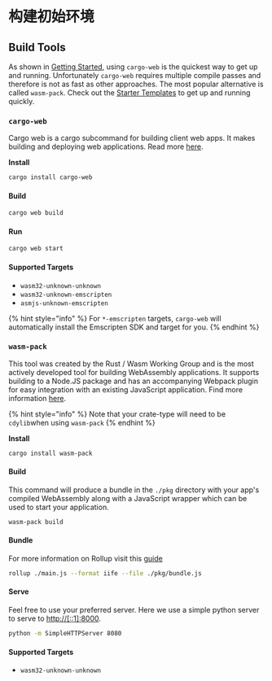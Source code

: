 # 构建初始环境

## Build Tools

As shown in [Getting Started](./), using `cargo-web` is the quickest way to get up and running. Unfortunately `cargo-web` requires multiple compile passes and therefore is not as fast as other approaches. The most popular alternative is called `wasm-pack`. Check out the [Starter Templates](starter-templates.md) to get up and running quickly.

### `cargo-web`

Cargo web is a cargo subcommand for building client web apps. It makes building and deploying web applications. Read more [here](https://github.com/koute/cargo-web).

**Install**

```bash
cargo install cargo-web
```

#### Build

```bash
cargo web build
```

#### Run

```bash
cargo web start
```

#### Supported Targets

* `wasm32-unknown-unknown`
* `wasm32-unknown-emscripten`
* `asmjs-unknown-emscripten`

{% hint style="info" %}
For `*-emscripten` targets, `cargo-web` will automatically install the Emscripten SDK and target for you.
{% endhint %}

### `wasm-pack`

This tool was created by the Rust / Wasm Working Group and is the most actively developed tool for building WebAssembly applications. It supports building to a Node.JS package and has an accompanying Webpack plugin for easy integration with an existing JavaScript application. Find more information [here](https://rustwasm.github.io/docs/wasm-pack/introduction.html).

{% hint style="info" %}
Note that your crate-type will need to be `cdylib`when using `wasm-pack`
{% endhint %}

**Install**

```bash
cargo install wasm-pack
```

#### Build

This command will produce a bundle in the `./pkg` directory with your app's compiled WebAssembly along with a JavaScript wrapper which can be used to start your application.

```bash
wasm-pack build
```

#### Bundle

For more information on Rollup visit this [guide](https://rollupjs.org/guide/en/#quick-start)

```bash
rollup ./main.js --format iife --file ./pkg/bundle.js
```

#### Serve

Feel free to use your preferred server. Here we use a simple python server to serve to [http://\[::1\]:8000](http://[::1]:8000).

```bash
python -m SimpleHTTPServer 8080
```

#### Supported Targets

* `wasm32-unknown-unknown`

